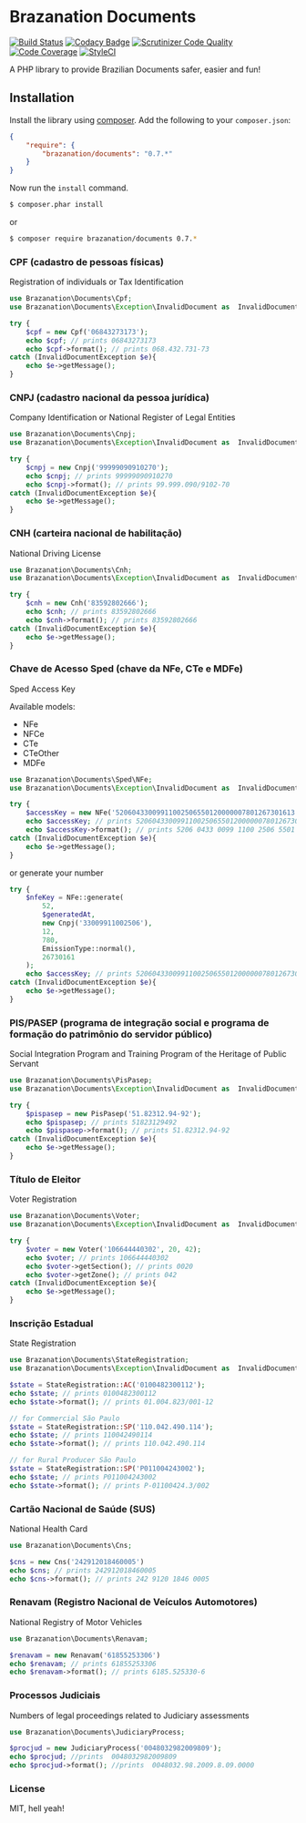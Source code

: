 Brazanation Documents
=====================

[![Build Status](https://travis-ci.org/brazanation/php-documents.svg?branch=master)](https://travis-ci.org/brazanation/php-documents)
[![Codacy Badge](https://api.codacy.com/project/badge/Grade/0bdf934bc4224a9fb9d51dc9162fb000)](https://www.codacy.com/app/tonicospinelli/php-documents?utm_source=github.com&amp;utm_medium=referral&amp;utm_content=brazanation/php-documents&amp;utm_campaign=Badge_Grade)
[![Scrutinizer Code Quality](https://scrutinizer-ci.com/g/brazanation/php-documents/badges/quality-score.png?b=master)](https://scrutinizer-ci.com/g/brazanation/php-documents/?branch=master)
[![Code Coverage](https://scrutinizer-ci.com/g/brazanation/php-documents/badges/coverage.png?b=master)](https://scrutinizer-ci.com/g/brazanation/php-documents/?branch=master)
[![StyleCI](https://styleci.io/repos/66179431/shield)](https://styleci.io/repos/66179431)

A PHP library to provide Brazilian Documents safer, easier and fun!

Installation
------------

Install the library using [composer][1]. Add the following to your `composer.json`:

```json
{
    "require": {
        "brazanation/documents": "0.7.*"
    }
}
```

Now run the `install` command.

```sh
$ composer.phar install
```

or

```sh
$ composer require brazanation/documents 0.7.*
```

### CPF (cadastro de pessoas físicas)

Registration of individuals or Tax Identification

```php
use Brazanation\Documents\Cpf;
use Brazanation\Documents\Exception\InvalidDocument as  InvalidDocumentException;

try {
    $cpf = new Cpf('06843273173');
    echo $cpf; // prints 06843273173
    echo $cpf->format(); // prints 068.432.731-73
catch (InvalidDocumentException $e){
    echo $e->getMessage();
}
```

### CNPJ (cadastro nacional da pessoa jurídica)

Company Identification or National Register of Legal Entities

```php
use Brazanation\Documents\Cnpj;
use Brazanation\Documents\Exception\InvalidDocument as  InvalidDocumentException;

try {
    $cnpj = new Cnpj('99999090910270');
    echo $cnpj; // prints 99999090910270
    echo $cnpj->format(); // prints 99.999.090/9102-70
catch (InvalidDocumentException $e){
    echo $e->getMessage();
}
```

### CNH (carteira nacional de habilitação)

National Driving License

```php
use Brazanation\Documents\Cnh;
use Brazanation\Documents\Exception\InvalidDocument as  InvalidDocumentException;

try {
    $cnh = new Cnh('83592802666');
    echo $cnh; // prints 83592802666
    echo $cnh->format(); // prints 83592802666
catch (InvalidDocumentException $e){
    echo $e->getMessage();
}
```

### Chave de Acesso Sped (chave da NFe, CTe e MDFe)

Sped Access Key

Available models:
* NFe
* NFCe
* CTe
* CTeOther
* MDFe

```php
use Brazanation\Documents\Sped\NFe;
use Brazanation\Documents\Exception\InvalidDocument as  InvalidDocumentException;

try {
    $accessKey = new NFe('52060433009911002506550120000007801267301613');
    echo $accessKey; // prints 52060433009911002506550120000007801267301613
    echo $accessKey->format(); // prints 5206 0433 0099 1100 2506 5501 2000 0007 8012 6730 1613
catch (InvalidDocumentException $e){
    echo $e->getMessage();
}
```
or generate your number

```php
try {
    $nfeKey = NFe::generate(
        52,
        $generatedAt,
        new Cnpj('33009911002506'),
        12,
        780,
        EmissionType::normal(),
        26730161
    );
    echo $accessKey; // prints 52060433009911002506550120000007801267301613
catch (InvalidDocumentException $e){
    echo $e->getMessage();
}
```

### PIS/PASEP (programa de integração social e programa de formação do patrimônio do servidor público)

Social Integration Program and Training Program of the Heritage of Public Servant

```php
use Brazanation\Documents\PisPasep;
use Brazanation\Documents\Exception\InvalidDocument as  InvalidDocumentException;

try {
    $pispasep = new PisPasep('51.82312.94-92');
    echo $pispasep; // prints 51823129492
    echo $pispasep->format(); // prints 51.82312.94-92
catch (InvalidDocumentException $e){
    echo $e->getMessage();
}
```

### Título de Eleitor

Voter Registration

```php
use Brazanation\Documents\Voter;
use Brazanation\Documents\Exception\InvalidDocument as  InvalidDocumentException;

try {
    $voter = new Voter('106644440302', 20, 42);
    echo $voter; // prints 106644440302
    echo $voter->getSection(); // prints 0020
    echo $voter->getZone(); // prints 042
catch (InvalidDocumentException $e){
    echo $e->getMessage();
}
```

### Inscrição Estadual

State Registration

```php
use Brazanation\Documents\StateRegistration;
use Brazanation\Documents\Exception\InvalidDocument as  InvalidDocumentException;

$state = StateRegistration::AC('0100482300112');
echo $state; // prints 0100482300112
echo $state->format(); // prints 01.004.823/001-12

// for Commercial São Paulo
$state = StateRegistration::SP('110.042.490.114');
echo $state; // prints 110042490114
echo $state->format(); // prints 110.042.490.114

// for Rural Producer São Paulo
$state = StateRegistration::SP('P011004243002');
echo $state; // prints P011004243002
echo $state->format(); // prints P-01100424.3/002
```

### Cartão Nacional de Saúde (SUS)

National Health Card

```php
use Brazanation\Documents\Cns;

$cns = new Cns('242912018460005')
echo $cns; // prints 242912018460005
echo $cns->format(); // prints 242 9120 1846 0005
```

### Renavam (Registro Nacional de Veículos Automotores)

National Registry of Motor Vehicles

```php
use Brazanation\Documents\Renavam;

$renavam = new Renavam('61855253306')
echo $renavam; // prints 61855253306
echo $renavam->format(); // prints 6185.525330-6
```

### Processos Judiciais

Numbers of legal proceedings related to Judiciary assessments

```php
use Brazanation\Documents\JudiciaryProcess;

$procjud = new JudiciaryProcess('0048032982009809');
echo $procjud; //prints  0048032982009809
echo $procjud->format(); //prints  0048032.98.2009.8.09.0000

```


### License

MIT, hell yeah!

[1]: http://getcomposer.org/
